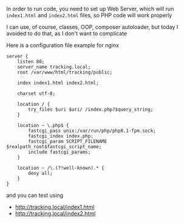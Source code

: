 In order to run code, you need to set up Web Server,
which will run `index1.html` and `index2.html` files, so PHP code will work properly

I can use, of course, classes, OOP, composer autoloader, but today I avoided to do that, as I don't want to complicate


Here is a configuration file example for nginx
```
server {
    listen 80;
    server_name tracking.local;
    root /var/www/html/tracking/public;

    index index1.html index2.html;

    charset utf-8;

    location / {
        try_files $uri $uri/ /index.php?$query_string;
    }

    location ~ \.php$ {
        fastcgi_pass unix:/var/run/php/php8.1-fpm.sock;
        fastcgi_index index.php;
        fastcgi_param SCRIPT_FILENAME $realpath_root$fastcgi_script_name;
        include fastcgi_params;
    }

    location ~ /\.(?!well-known).* {
        deny all;
    }
}
```

and you can test using
- http://tracking.local/index1.html
- http://tracking.local/index2.html